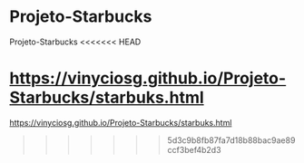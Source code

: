 # Projeto-Starbucks
 Projeto-Starbucks
<<<<<<< HEAD

https://vinyciosg.github.io/Projeto-Starbucks/starbuks.html
=======
https://vinyciosg.github.io/Projeto-Starbucks/starbuks.html
>>>>>>> 5d3c9b8fb87fa7d18b88bac9ae89ccf3bef4b2d3
